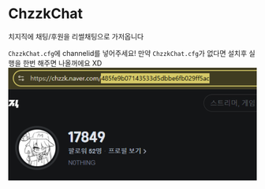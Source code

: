 # ChzzkChat

치지직에 채팅/후원을 리썰채팅으로 가저옵니다

`ChzzkChat.cfg`에 channelid를 넣어주세요!
만약 `ChzzkChat.cfg`가 없다면 설치후 실행을 한번 해주면 나올꺼에요 XD
![alt text](image-1.png)
